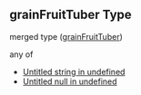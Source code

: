 ## grainFruitTuber Type

merged type ([grainFruitTuber](specification-definitions-harvestorkillevent-properties-grainfruittuber.md))

any of

-   [Untitled string in undefined](specification-definitions-harvestorkillevent-properties-grainfruittuber-anyof-0.md "check type definition")
-   [Untitled null in undefined](specification-definitions-harvestorkillevent-properties-grainfruittuber-anyof-1.md "check type definition")
